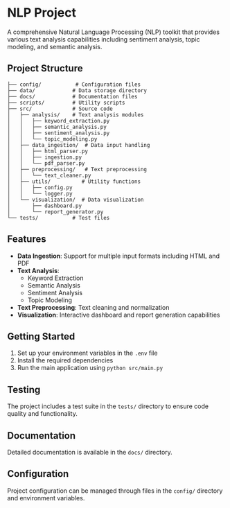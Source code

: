 # NLP Project

A comprehensive Natural Language Processing (NLP) toolkit that provides various text analysis capabilities including sentiment analysis, topic modeling, and semantic analysis.

## Project Structure

```
├── config/           # Configuration files
├── data/            # Data storage directory
├── docs/            # Documentation files
├── scripts/         # Utility scripts
├── src/             # Source code
│   ├── analysis/    # Text analysis modules
│   │   ├── keyword_extraction.py
│   │   ├── semantic_analysis.py
│   │   ├── sentiment_analysis.py
│   │   └── topic_modeling.py
│   ├── data_ingestion/  # Data input handling
│   │   ├── html_parser.py
│   │   ├── ingestion.py
│   │   └── pdf_parser.py
│   ├── preprocessing/   # Text preprocessing
│   │   └── text_cleaner.py
│   ├── utils/          # Utility functions
│   │   ├── config.py
│   │   └── logger.py
│   └── visualization/  # Data visualization
│       ├── dashboard.py
│       └── report_generator.py
└── tests/           # Test files
```

## Features

- **Data Ingestion**: Support for multiple input formats including HTML and PDF
- **Text Analysis**:
  - Keyword Extraction
  - Semantic Analysis
  - Sentiment Analysis
  - Topic Modeling
- **Text Preprocessing**: Text cleaning and normalization
- **Visualization**: Interactive dashboard and report generation capabilities

## Getting Started

1. Set up your environment variables in the `.env` file
2. Install the required dependencies
3. Run the main application using `python src/main.py`

## Testing

The project includes a test suite in the `tests/` directory to ensure code quality and functionality.

## Documentation

Detailed documentation is available in the `docs/` directory.

## Configuration

Project configuration can be managed through files in the `config/` directory and environment variables.
